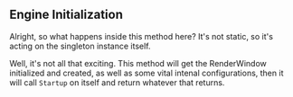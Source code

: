 ## Engine Initialization  

Alright, so what happens inside this method here?  It's not static, so it's acting on the singleton instance itself.  

Well, it's not all that exciting.  This method will get the RenderWindow initialized and created, as well as some vital intenal configurations, then it will call `Startup` on itself and return whatever that returns.
